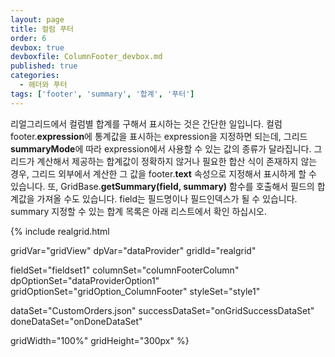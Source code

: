 ```yaml
---
layout: page
title: 컬럼 푸터
order: 6
devbox: true
devboxfile: ColumnFooter_devbox.md
published: true
categories:
  - 헤더와 푸터
tags: ['footer', 'summary', '합계', '푸터']
---
```


리얼그리드에서 컬럼별 합계를 구해서 표시하는 것은 간단한 일입니다. 컬럼 footer.**expression**에 통계값을 표시하는 expression을 지정하면 되는데, 그리드 **summaryMode**에 따라 expression에서 사용할 수 있는 값의 종류가 달라집니다. 그리드가 계산해서 제공하는 합계값이 정확하지 않거나 필요한 합산 식이 존재하지 않는 경우, 그리드 외부에서 계산한 그 값을 footer.**text** 속성으로 지정해서 표시하게 할 수 있습니다.
또, GridBase.**getSummary(field, summary)** 함수를 호출해서 필드의 합계값을 가져올 수도 있습니다. field는 필드명이나 필드인덱스가 될 수 있습니다. summary 지정할 수 있는 합계 목록은 아래 리스트에서 확인 하십시오.

<script>
  var onGridSuccessDataSet = function(data, textStatus, jqXHR) {
    dataProvider.setRows(data);
  }
  var onDoneDataSet = function() {

  }
</script>

{% include realgrid.html

  gridVar="gridView"
  dpVar="dataProvider"
  gridId="realgrid"

  fieldSet="fieldset1"
  columnSet="columnFooterColumn"
  dpOptionSet="dataProviderOption1"
  gridOptionSet="gridOption_ColumnFooter"
  styleSet="style1"

  dataSet="CustomOrders.json"
  successDataSet="onGridSuccessDataSet"
  doneDataSet="onDoneDataSet"

  gridWidth="100%"
  gridHeight="300px" %}
